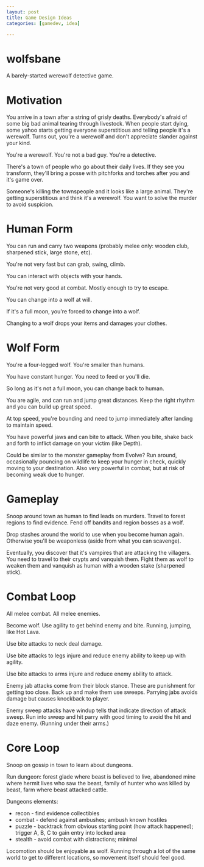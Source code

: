 ```yaml
---
layout: post
title: Game Design Ideas
categories: [gamedev, idea]

---
```


wolfsbane
=========

A barely-started werewolf detective game.


# Motivation

You arrive in a town after a string of grisly deaths. Everybody's afraid of some big bad animal tearing through livestock. When people start dying, some yahoo starts getting everyone superstitious and telling people it's a werewolf. Turns out, you're a werewolf and don't appreciate slander against your kind.

You're a werewolf. You're not a bad guy. You're a detective.

There's a town of people who go about their daily lives. If they see you transform, they'll bring a posse with pitchforks and torches after you and it's game over.

Someone's killing the townspeople and it looks like a large animal. They're getting superstitious and think it's a werewolf. You want to solve the murder to avoid suspicion.


Human Form
==========

You can run and carry two weapons (probably melee only: wooden club, sharpened stick, large stone, etc).

You're not very fast but can grab, swing, climb.

You can interact with objects with your hands.

You're not very good at combat. Mostly enough to try to escape.

You can change into a wolf at will.

If it's a full moon, you're forced to change into a wolf.

Changing to a wolf drops your items and damages your clothes.


Wolf Form
=========

You're a four-legged wolf. You're smaller than humans.

You have constant hunger. You need to feed or you'll die.

So long as it's not a full moon, you can change back to human.

You are agile, and can run and jump great distances. Keep the right rhythm and you can build up great speed.

At top speed, you're bounding and need to jump immediately after landing to maintain speed.

You have powerful jaws and can bite to attack. When you bite, shake back and forth to inflict damage on your victim (like Depth).

Could be similar to the monster gameplay from Evolve? Run around, occasionally pouncing on wildlife to keep your hunger in check, quickly moving to your destination. Also very powerful in combat, but at risk of becoming weak due to hunger.


Gameplay
========

Snoop around town as human to find leads on murders. Travel to forest regions to find evidence. Fend off bandits and region bosses as a wolf.

Drop stashes around the world to use when you become human again. Otherwise you'll be weaponless (aside from what you can scavenge).

Eventually, you discover that it's vampires that are attacking the villagers. You need to travel to their crypts and vanquish them. Fight them as wolf to weaken them and vanquish as human with a wooden stake (sharpened stick).


Combat Loop
===========

All melee combat. All melee enemies.

Become wolf. Use agility to get behind enemy and bite. Running, jumping, like Hot Lava.

Use bite attacks to neck deal damage.

Use bite attacks to legs injure and reduce enemy ability to keep up with agility.

Use bite attacks to arms injure and reduce enemy ability to attack.

Enemy jab attacks come from their block stance. These are punishment for getting too close. Back up and make them use sweeps. Parrying jabs avoids damage but causes knockback to player.

Enemy sweep attacks have windup tells that indicate direction of attack sweep. Run into sweep and hit parry with good timing to avoid the hit and daze enemy. (Running under their arms.)


Core Loop
=========

Snoop on gossip in town to learn about dungeons.

Run dungeon: forest glade where beast is believed to live, abandoned mine where hermit lives who saw the beast, family of hunter who was killed by beast, farm where beast attacked cattle.

Dungeons elements:
* recon - find evidence collectibles
* combat - defend against ambushes; ambush known hostiles
* puzzle - backtrack from obvious starting point (how attack happened); trigger A, B, C to gain entry into locked area
* stealth - avoid combat with distractions; minimal

Locomotion should be enjoyable as wolf. Running through a lot of the same world to get to different locations, so movement itself should feel good.
